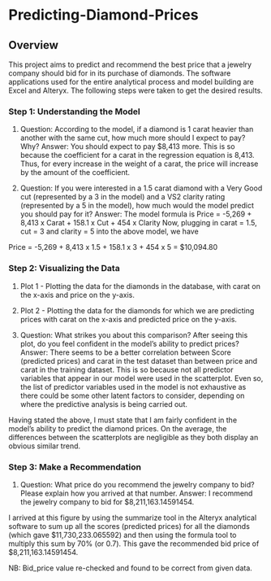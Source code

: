 # Predicting-Diamond-Prices
## Overview 
This project aims to predict and recommend the best price that a jewelry company should bid for in its purchase of diamonds.
The software applications used for the entire analytical process and model building are Excel and Alteryx. 
The following steps were taken to get the desired results.

### Step 1: Understanding the Model 
1.	Question: According to the model, if a diamond is 1 carat heavier than another with the same cut, how much more should I expect to pay? Why?
Answer: You should expect to pay $8,413 more. This is so because the coefficient for a carat in the regression equation is 8,413. Thus, for every increase in the weight of a carat, the price will increase by the amount of the coefficient.

2.	Question: If you were interested in a 1.5 carat diamond with a Very Good cut (represented by a 3 in the model) and a VS2 clarity rating (represented by a 5 in the model), how much would the model predict you should pay for it?
Answer: The model formula is Price = -5,269 + 8,413 x Carat + 158.1 x Cut + 454 x Clarity
Now, plugging in carat = 1.5, cut = 3 and clarity = 5 into the above model, we have

Price = -5,269 + 8,413 x 1.5 + 158.1 x 3 + 454 x 5
          = $10,094.80

### Step 2: Visualizing the Data 
1.	Plot 1 - Plotting the data for the diamonds in the database, with carat on the x-axis and price on the y-axis. 
 
2.	Plot 2 - Plotting the data for the diamonds for which we are predicting prices with carat on the x-axis and predicted price on the y-axis. 
 
3.	Question: What strikes you about this comparison? After seeing this plot, do you feel confident in the model’s ability to predict prices? 
Answer: There seems to be a better correlation between Score (predicted prices) and carat in the test dataset than between price and carat in the training dataset. This is so because not all predictor variables that appear in our model were used in the scatterplot. Even so, the list of predictor variables used in the model is not exhaustive as there could be some other latent factors to consider, depending on where the predictive analysis is being carried out.

Having stated the above, I must state that I am fairly confident in the model’s ability to predict the diamond prices. On the average, the differences between the scatterplots are negligible as they both display an obvious similar trend.

### Step 3: Make a Recommendation
1.	Question: What price do you recommend the jewelry company to bid? Please explain how you arrived at that number.
Answer: I recommend the jewelry company to bid for $8,211,163.14591454. 

I arrived at this figure by using the summarize tool in the Alteryx analytical software to sum up all the scores (predicted prices) for all the diamonds (which gave $11,730,233.065592) and then using the formula tool to multiply this sum by 70% (or 0.7). This gave the recommended bid price of $8,211,163.14591454.

NB: Bid_price value re-checked and found to be correct from given data.
